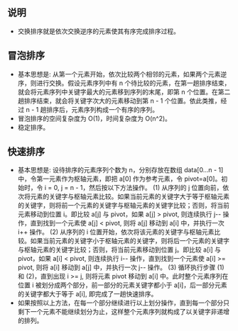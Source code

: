 
## 说明
- 交换排序就是依次交换逆序的元素使其有序完成排序过程。

## 冒泡排序
- 基本思想是: 从第一个元素开始，依次比较两个相邻的元素，如果两个元素逆序，则进行交换。假设元素序列中有 n 个待比较的元素，在第一趟排序结束，就会将元素序列中关键字最大的元素移到序列的末尾，即第 n 个位置。在第二趟排序结束，就会将关键字次大的元素移动到第 n - 1 个位置。依此类推，经过 n - 1 趟排序后，元素序列构成一个有序的序列。
- 冒泡排序的空间复杂度为 O(1)，时间复杂度为 O(n^2)。
- 稳定排序。

## 快速排序
- 基本思想是: 设待排序的元素序列个数为 n，分别存放在数组 data[0...n - 1] 中，令第一元素作为枢轴元素，即把 a[0] 作为参考元素，令 pivot=a[0]。初始时，令 i = 0, j = n - 1，然后按以下方法操作。
(1) 从序列的 j 位置向前，依次将元素的关键字与枢轴元素比较。如果当前元素的关键字大于等于枢轴元素的关键字，则将前一个元素的关键字与枢轴元素的关键字比较；否则，将当前元素移动到位置 i。即比较 a[j] 与 pivot，如果 a[j] > pivot, 则连续执行 j-- 操作，直到找到一个元素使 a[j] < pivot, 则将 a[j] 移动到 a[i] 中，并执行一次 i++ 操作。
(2) 从序列的 i 位置开始，依次将该元素的关键字与枢轴元素比较。如果当前元素的关键字小于枢轴元素的关键字，则将后一个元素的关键字与枢轴元素的关键字比较；否则，将当前元素移动到位置 j。即比较 a[i] 与 pivot，如果 a[i] < pivot, 则连续执行 i-- 操作，直到找到一个元素使 a[i] >= pivot, 则将 a[i] 移动到 a[j] 中，并执行一次 j-- 操作。
(3) 循环执行步骤 (1) 和 (2)，直到出现 i >= j, 则将元素 pivot 移动到 a[i] 中。此时整个元素序列在位置 i 被划分成两个部分，前一部分的元素关键字都小于 a[i]，后一部分元素的关键字都大于等于 a[i], 即完成了一趟快速排序。
- 如果按照以上方法，在每一个部分继续进行以上划分操作，直到每一个部分只剩下一个元素不能继续划分为止，这样整个元素序列就构成了以关键字非递增的排列。
